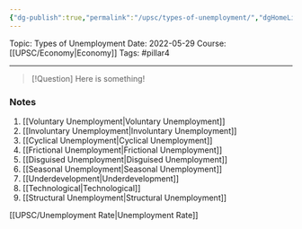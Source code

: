 ```yaml
---
{"dg-publish":true,"permalink":"/upsc/types-of-unemployment/","dgHomeLink":true,"dgPassFrontmatter":false}
---
```


Topic: Types of Unemployment
Date: 2022-05-29
Course: [[UPSC/Economy|Economy]]
Tags: #pillar4 

---

> [!Question]
> Here is something! 


### Notes
1. [[Voluntary Unemployment|Voluntary Unemployment]]
2. [[Involuntary Unemployment|Involuntary Unemployment]]
3. [[Cyclical Unemployment|Cyclical Unemployment]]
4. [[Frictional Unemployment|Frictional Unemployment]]
5. [[Disguised Unemployment|Disguised Unemployment]]
6. [[Seasonal Unemployment|Seasonal Unemployment]]
7. [[Underdevelopment|Underdevelopment]]
8. [[Technological|Technological]]
9. [[Structural Unemployment|Structural Unemployment]]

[[UPSC/Unemployment Rate|Unemployment Rate]]



